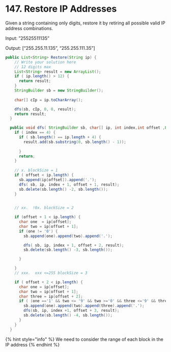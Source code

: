 # 147. Restore IP Addresses

Given a string containing only digits, restore it by retiring all possible valid IP address combinations.

Input:  ”25525511135”

Output: \[“255.255.11.135”, “255.255.111.35”]

```java
public List<String> Restore(String ip) {
    // Write your solution here
    // 12 digits max
    List<String> result = new ArrayList();
    if ( ip.length() > 12) {
      return result;
    }
    StringBuilder sb = new StringBuilder();
    
    char[] cIp = ip.toCharArray();

    dfs(sb, cIp, 0, 0, result);
    return result;
  }

  public void dfs( StringBuilder sb, char[] ip, int index,int offset ,List<String> result) {
    if ( index == 4) {
      if ( sb.length() == ip.length + 4) {
        result.add(sb.substring(0, sb.length() - 1));
        
      }
      return;
    }
    
    // x. blockSize = 1
    if ( offset < ip.length) {
      sb.append(ip[offset]).append('.');
      dfs( sb, ip, index + 1, offset + 1, result);
      sb.delete(sb.length() -2, sb.length());
    }

    
    // xx.  !0x. blockSize = 2

    if (offset + 1 < ip.length) {
      char one  = ip[offset];
      char two = ip[offset + 1];
      if (one != '0') {
        sb.append(one).append(two).append('.');

        dfs( sb, ip, index + 1, offset + 2, result);
        sb.delete(sb.length() -3, sb.length());

      }

    }
    // xxx.  xxx <=255 blockSize = 3

    if ( offset + 2 < ip.length) {
      char one = ip[offset];
      char two = ip[offset + 1];
      char three = ip[offset + 2];
      if ( (one =='1' && two <= '9' && two >='0' && three <='9' && three>='0') || (one =='2' && two <= '5' && two >='0' && three <='5' && three>='0')) {
        sb.append(one).append(two).append(three).append('.');
        dfs(sb, ip, index +1, offset + 3, result);
        sb.delete(sb.length() -4, sb.length());
      }
    }
  }
```

{% hint style="info" %}
We need to consider the range of each block in the IP address
{% endhint %}
